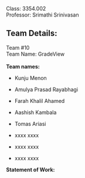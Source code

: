 Class: 3354.002 </br>
Professor: Srimathi Srinivasan

Team Details:
-----------------------------------------------------------------------------------------------------------------------------------------------------------------------------------------------------------------------
Team #10 </br>
Team Name:  GradeView </br></br>
**Team names:**

- Kunju Menon

- Amulya Prasad Rayabhagi

- Farah Khalil Ahamed

- Aashish Kambala

- Tomas Ariasi

- xxxx xxxx

- xxxx xxxx

- xxxx xxxx

**Statement of Work:**  </br>
